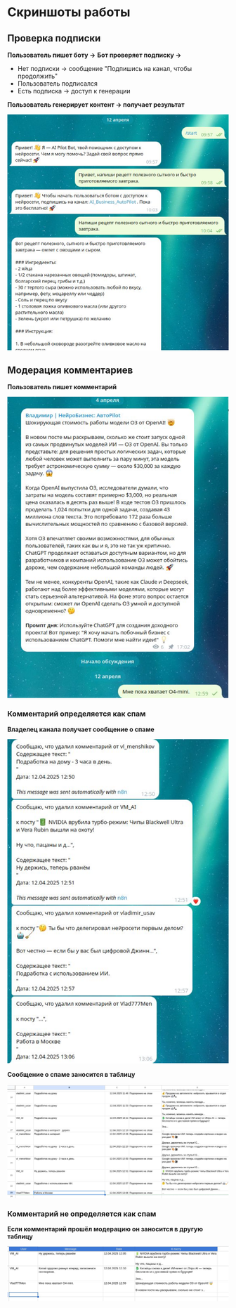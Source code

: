 # Скриншоты работы

## Проверка подписки

**Пользователь пишет боту →**
**Бот проверяет подписку →**
- Нет подписки → сообщение "Подпишись на канал, чтобы продолжить"
- Пользователь подписался
- Есть подписка → доступ к генерации

**Пользователь генерирует контент → получает результат**

![Бот-проверка подписки.jpg](https://github.com/VladimirMenshikov/SubMod-AI-Moderation-Bot/blob/main/img/Бот-проверка%20подписки.jpg)

## Модерация комментариев

**Пользователь пишет комментарий**

![Бот-модератор пост.jpg](https://github.com/VladimirMenshikov/SubMod-AI-Moderation-Bot/blob/main/img/Бот-модератор%20пост.jpg)

### Комментарий определяется как спам

**Владелец канала получает сообщение о спаме**

![Бот-модератор отчёт.jpg](https://github.com/VladimirMenshikov/SubMod-AI-Moderation-Bot/blob/main/img/Бот-модератор%20отчёт.jpg)

**Сообщение о спаме заносится в таблицу**

![Бот-модератор спам.jpg](https://github.com/VladimirMenshikov/SubMod-AI-Moderation-Bot/blob/main/img/Бот-модератор%20спам.jpg)

### Комментарий не определяется как спам

**Если комментарий прошёл модерацию он заносится в другую таблицу**

![Бот-модератор комментарии](https://github.com/VladimirMenshikov/SubMod-AI-Moderation-Bot/blob/main/img/Бот-модератор%20комментарии.jpg)
